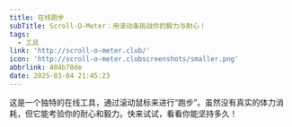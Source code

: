 ```yaml
---
title: 在线跑步
subTitle: Scroll-O-Meter：用滚动条挑战你的毅力与耐心！
tags:
  - 工具
link: 'http://scroll-o-meter.club/'
icon: 'http://scroll-o-meter.clubscreenshots/smaller.png'
abbrlink: 404b70de
date: 2025-03-04 21:45:23
---
```


这是一个独特的在线工具，通过滚动鼠标来进行“跑步”。虽然没有真实的体力消耗，但它能考验你的耐心和毅力。快来试试，看看你能坚持多久！